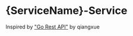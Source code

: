 # {ServiceName}-Service


Inspired by ["Go Rest API"](https://github.com/qiangxue/go-rest-api) by qiangxue